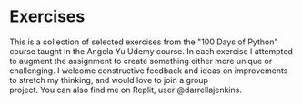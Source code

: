 # Exercises
This is a collection of selected exercises from the "100 Days of Python" course taught in the Angela Yu Udemy course.
In each exercise I attempted to augment the assignment to create something either more unique or challenging.
I welcome constructive feedback and ideas on improvements to stretch my thinking, and would love to join a group  
project. You can also find me on Replit, user @darrellajenkins.
